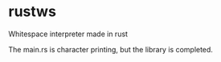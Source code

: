 # rustws
Whitespace interpreter made in rust

The main.rs is character printing, but the library is completed.
